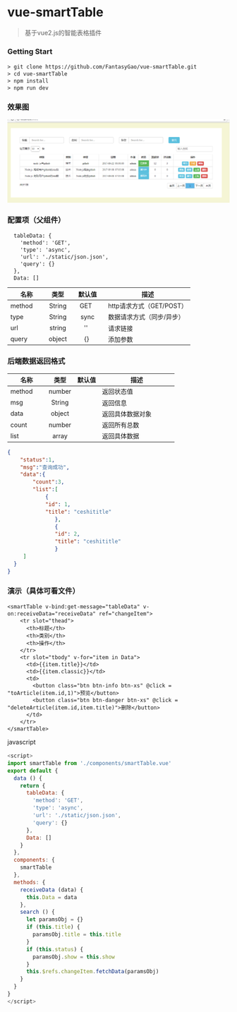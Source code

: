 # vue-smartTable

> 基于vue2.js的智能表格插件

### Getting Start

```
> git clone https://github.com/FantasyGao/vue-smartTable.git
> cd vue-smartTable
> npm install 
> npm run dev
```

### 效果图

![smartTable](https://github.com/FantasyGao/vue-smartTable/blob/master/static/table.png)

### 配置项（父组件）
``` 
  tableData: {
    'method': 'GET',
    'type': 'async',
    'url': './static/json.json',
    'query': {}
  },
  Data: []
```

| 名称      | 类型 |  默认值 |  描述                          |
| ------------ | :-----: | :---------: | ---------------------------------------- |
| method        | String  |      GET       | http请求方式（GET/POST）  |
| type     | String  |     sync     | 数据请求方式（同步/异步）|
| url  | string |    ''     | 请求链接              |
| query  | object |   {}    | 添加参数            |

### 后端数据返回格式
| 名称      | 类型 | 默认值 | 描述                          |
| ------------ | :-----: | :---------: | ---------------------------------------- |
| method        | number  |             | 返回状态值 |
| msg     | String  |          | 返回信息|
| data  | object |         | 返回具体数据对象              |
| count  | number |      | 返回所有总数          |
| list  | array |      | 返回具体数据          |
```json
{
	"status":1,
	"msg":"查询成功",
	"data":{
		"count":3, 
		"list":[
			{ 
			"id": 1,
			"title": "ceshititle"
		       },
		       { 
		       "id": 2,
		       "title": "ceshititle"
		       }
     ]
  }
}
```

### 演示（具体可看文件）
``` vue
<smartTable v-bind:get-message="tableData" v-on:receiveData="receiveData" ref="changeItem">
    <tr slot="thead">
      <th>标题</th>
      <th>类别</th>
      <th>操作</th>
    </tr>
    <tr slot="tbody" v-for="item in Data">
      <td>{{item.title}}</td>
      <td>{{item.classic}}</td>
      <td>
        <button class="btn btn-info btn-xs" @click = "toArticle(item.id,1)">预览</button>
        <button class="btn btn-danger btn-xs" @click = "deleteArticle(item.id,item.title)">删除</button>
      </td>
    </tr>
</smartTable>
```
javascript
``` javascript
<script>
import smartTable from './components/smartTable.vue'
export default {
  data () {
    return {
      tableData: {
        'method': 'GET',
        'type': 'async',
        'url': './static/json.json',
        'query': {}
      },
      Data: []
    }
  },
  components: {
    smartTable
  },
  methods: {
    receiveData (data) {
      this.Data = data
    },
    search () {
      let paramsObj = {}
      if (this.title) {
        paramsObj.title = this.title
      }
      if (this.status) {
        paramsObj.show = this.show
      }
      this.$refs.changeItem.fetchData(paramsObj)
    }
  }
}
</script>
```
